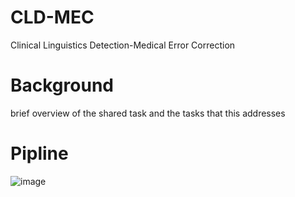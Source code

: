 # CLD-MEC
Clinical Linguistics Detection-Medical Error Correction

# Background
brief overview of the shared task and the tasks that this addresses

# Pipline

![image](https://github.com/Renadzghoul/CLD-MEC/assets/111782566/3aac041c-9fe4-4c6b-9d67-06efbbc8d1ed)
